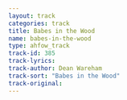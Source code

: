 ```yaml
---
layout: track
categories: track
title: Babes in the Wood
name: babes-in-the-wood
type: ahfow_track
track-id: 385
track-lyrics: 
track-author: Dean Wareham
track-sort: "Babes in the Wood"
track-original: 
---
```

